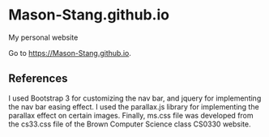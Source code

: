 # Mason-Stang.github.io
My personal website

Go to https://Mason-Stang.github.io.

## References
I used Bootstrap 3 for customizing the nav bar, and jquery for implementing the nav bar easing effect. I used the parallax.js library for implementing the parallax effect on certain images. Finally, ms.css file was developed from the cs33.css file of the Brown Computer Science class CS0330 website.


